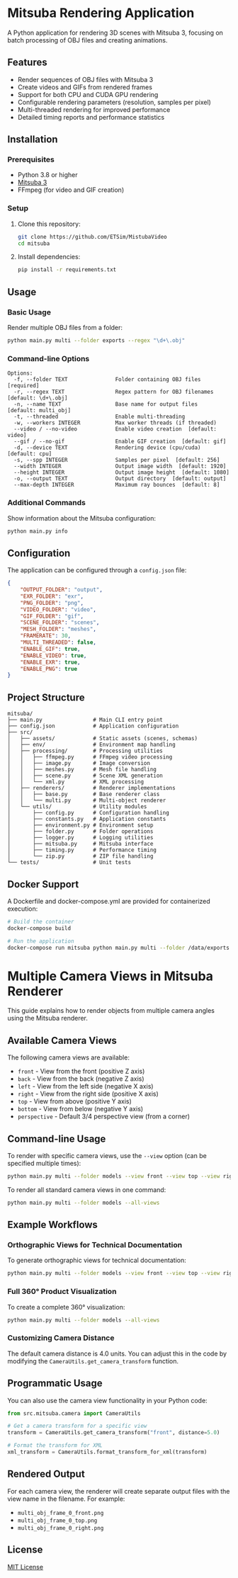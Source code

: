 # Mitsuba Rendering Application

A Python application for rendering 3D scenes with Mitsuba 3, focusing on batch processing of OBJ files and creating animations.

## Features

- Render sequences of OBJ files with Mitsuba 3
- Create videos and GIFs from rendered frames
- Support for both CPU and CUDA GPU rendering
- Configurable rendering parameters (resolution, samples per pixel)
- Multi-threaded rendering for improved performance
- Detailed timing reports and performance statistics

## Installation

### Prerequisites

- Python 3.8 or higher
- [Mitsuba 3](https://www.mitsuba-renderer.org/) 
- FFmpeg (for video and GIF creation)

### Setup

1. Clone this repository:
   ```bash
   git clone https://github.com/ETSim/MistubaVideo
   cd mitsuba
   ```

2. Install dependencies:
   ```bash
   pip install -r requirements.txt
   ```

## Usage

### Basic Usage

Render multiple OBJ files from a folder:

```bash
python main.py multi --folder exports --regex "\d+\.obj"
```

### Command-line Options

```
Options:
  -f, --folder TEXT               Folder containing OBJ files  [required]
  -r, --regex TEXT                Regex pattern for OBJ filenames  [default: \d+\.obj]
  -n, --name TEXT                 Base name for output files  [default: multi_obj]
  -t, --threaded                  Enable multi-threading
  -w, --workers INTEGER           Max worker threads (if threaded)
  --video / --no-video            Enable video creation  [default: video]
  --gif / --no-gif                Enable GIF creation  [default: gif]
  -d, --device TEXT               Rendering device (cpu/cuda)  [default: cpu]
  -s, --spp INTEGER               Samples per pixel  [default: 256]
  --width INTEGER                 Output image width  [default: 1920]
  --height INTEGER                Output image height  [default: 1080]
  -o, --output TEXT               Output directory  [default: output]
  --max-depth INTEGER             Maximum ray bounces  [default: 8]
```

### Additional Commands

Show information about the Mitsuba configuration:

```bash
python main.py info
```

## Configuration

The application can be configured through a `config.json` file:

```json
{
    "OUTPUT_FOLDER": "output",
    "EXR_FOLDER": "exr",
    "PNG_FOLDER": "png",
    "VIDEO_FOLDER": "video",
    "GIF_FOLDER": "gif",
    "SCENE_FOLDER": "scenes",
    "MESH_FOLDER": "meshes",
    "FRAMERATE": 30,
    "MULTI_THREADED": false,
    "ENABLE_GIF": true,
    "ENABLE_VIDEO": true,
    "ENABLE_EXR": true,
    "ENABLE_PNG": true
}
```

## Project Structure

```
mitsuba/
├── main.py                # Main CLI entry point
├── config.json            # Application configuration
├── src/
│   ├── assets/            # Static assets (scenes, schemas)
│   ├── env/               # Environment map handling
│   ├── processing/        # Processing utilities
│   │   ├── ffmpeg.py      # FFmpeg video processing
│   │   ├── image.py       # Image conversion
│   │   ├── meshes.py      # Mesh file handling
│   │   ├── scene.py       # Scene XML generation
│   │   └── xml.py         # XML processing
│   ├── renderers/         # Renderer implementations
│   │   ├── base.py        # Base renderer class
│   │   └── multi.py       # Multi-object renderer
│   └── utils/             # Utility modules
│       ├── config.py      # Configuration handling
│       ├── constants.py   # Application constants
│       ├── environment.py # Environment setup
│       ├── folder.py      # Folder operations
│       ├── logger.py      # Logging utilities
│       ├── mitsuba.py     # Mitsuba interface
│       ├── timing.py      # Performance timing
│       └── zip.py         # ZIP file handling
└── tests/                 # Unit tests
```

## Docker Support

A Dockerfile and docker-compose.yml are provided for containerized execution:

```bash
# Build the container
docker-compose build

# Run the application
docker-compose run mitsuba python main.py multi --folder /data/exports
```

# Multiple Camera Views in Mitsuba Renderer

This guide explains how to render objects from multiple camera angles using the Mitsuba renderer.

## Available Camera Views

The following camera views are available:

- `front` - View from the front (positive Z axis)
- `back` - View from the back (negative Z axis)
- `left` - View from the left side (negative X axis)
- `right` - View from the right side (positive X axis)
- `top` - View from above (positive Y axis)
- `bottom` - View from below (negative Y axis)
- `perspective` - Default 3/4 perspective view (from a corner)

## Command-line Usage

To render with specific camera views, use the `--view` option (can be specified multiple times):

```bash
python main.py multi --folder models --view front --view top --view right
```

To render all standard camera views in one command:

```bash
python main.py multi --folder models --all-views
```

## Example Workflows

### Orthographic Views for Technical Documentation

To generate orthographic views for technical documentation:

```bash
python main.py multi --folder models --view front --view top --view right --view left
```

### Full 360° Product Visualization

To create a complete 360° visualization:

```bash
python main.py multi --folder models --all-views
```

### Customizing Camera Distance

The default camera distance is 4.0 units. You can adjust this in the code by modifying the `CameraUtils.get_camera_transform` function.

## Programmatic Usage

You can also use the camera view functionality in your Python code:

```python
from src.mitsuba.camera import CameraUtils

# Get a camera transform for a specific view
transform = CameraUtils.get_camera_transform("front", distance=5.0)

# Format the transform for XML
xml_transform = CameraUtils.format_transform_for_xml(transform)
```

## Rendered Output

For each camera view, the renderer will create separate output files with the view name in the filename. For example:

- `multi_obj_frame_0_front.png`
- `multi_obj_frame_0_top.png`
- `multi_obj_frame_0_right.png`


## License

[MIT License](LICENSE)
